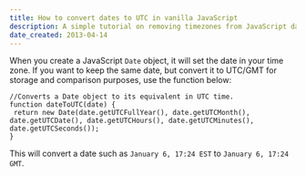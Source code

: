 ```yaml
---
title: How to convert dates to UTC in vanilla JavaScript
description: A simple tutorial on removing timezones from JavaScript dates.
date_created: 2013-04-14
---
```


When you create a JavaScript `Date` object, it will set the date in your time zone. If you want to keep the same date, but convert it to UTC/GMT for storage and comparison purposes, use the function below:

```
//Converts a Date object to its equivalent in UTC time.
function dateToUTC(date) {
 return new Date(date.getUTCFullYear(), date.getUTCMonth(), date.getUTCDate(), date.getUTCHours(), date.getUTCMinutes(), date.getUTCSeconds());
}

```

This will convert a date such as `January 6, 17:24 EST` to `January 6, 17:24 GMT`.

